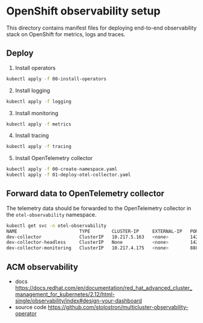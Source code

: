 # OpenShift observability setup

This directory contains manifest files for deploying end-to-end observability stack on OpenShift for metrics, logs and traces.

## Deploy

1. Install operators
```bash
kubectl apply -f 00-install-operators
```

2. Install logging
```bash
kubectl apply -f logging
```

3. Install monitoring
```bash
kubectl apply -f metrics
```

4. Install tracing
```bash
kubectl apply -f tracing
```

5. Install OpenTelemetry collector

```bash
kubectl apply -f 00-create-namespace.yaml
kubectl apply -f 01-deploy-otel-collector.yaml
```

## Forward data to OpenTelemetry collector

The telemetry data should be forwarded to the OpenTelemetry collector in the `otel-observability` namespace.

```bash
kubectl get svc -n otel-observability
NAME                       TYPE        CLUSTER-IP     EXTERNAL-IP   PORT(S)                                                                     AGE
dev-collector              ClusterIP   10.217.5.163   <none>        14250/TCP,4317/TCP,4318/TCP,14268/TCP,6831/UDP,6832/UDP,8889/TCP,9411/TCP   39m
dev-collector-headless     ClusterIP   None           <none>        14250/TCP,4317/TCP,4318/TCP,14268/TCP,6831/UDP,6832/UDP,8889/TCP,9411/TCP   39m
dev-collector-monitoring   ClusterIP   10.217.4.175   <none>        8888/TCP
 ```


## ACM observability

* docs https://docs.redhat.com/en/documentation/red_hat_advanced_cluster_management_for_kubernetes/2.12/html-single/observability/index#design-your-dashboard
* source code https://github.com/stolostron/multicluster-observability-operator
